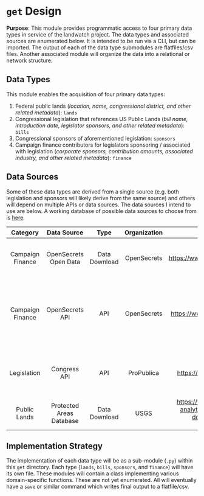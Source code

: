 # `get` Design

**Purpose**: This module provides programmatic access to four primary data types in service of the landwatch project. The data types and associated sources are enumerated below. It is intended to be run via a CLI, but can be imported. The output of each of the data type submodules are flatfiles/csv files. Another associated module will organize the data into a relational or network structure.

## Data Types

This module enables the acquisition of four primary data types:

1. Federal public lands (*location, name, congressional district, and other related metadata*): `lands`
1. Congressional legislation that references US Public Lands (*bill name, introduction date, legislator sponsors, and other related metadata*): `bills`
1. Congressional sponsors of aforementioned legislation: `sponsors`
1. Campaign finance contributors for legislators sponsoring / associated with legislation (*corporate sponsors, contribution amounts, associated industry, and other related metadata*): `finance`

## Data Sources

Some of these data types are derived from a single source (e.g. both legislation and sponsors will likely derive from the same source) and others will depend on multiple APIs or data sources. The data sources I intend to use are below. A working database of possible data sources to choose from is [here](https://docs.google.com/spreadsheets/d/14oKvM8lpXP2JJRqUJ-B8zCPoL7HsF0rSlVgbeUFug_M/edit#gid=0).


| Category | Data Source | Type | Organization | URL | Notes |
|:-:|:-:|:-:|:-:|:-:|:-:|
| Campaign Finance | OpenSecrets Open Data | Data Download | OpenSecrets | https://www.opensecrets.org/resources/create/data_doc.php | Candidates, PACs to Candidates, PACs to PACs.  |
| Campaign Finance | OpenSecrets API | API | OpenSecrets | https://www.opensecrets.org/resources/create/api_doc.php | Top contributors to candidate, top industry to candidate. SEEMS VALUABLE |
| Legislation | Congress API | API | ProPublica | https://projects.propublica.org/api-docs/congress-api/ | Member data, bill data, floor actions, committee data |
| Public Lands | Protected Areas Database | Data Download | USGS | https://www.usgs.gov/core-science-systems/science-analytics-and-synthesis/gap/science/pad-us-data-download?qt-science_center_objects=0#qt-science_center_objects | From the Gap Analysis Project  |

## Implementation Strategy

The implementation of each data type will be as a sub-module (`.py`) within this `get` directory. Each type (`lands`, `bills`, `sponsors`, and `finance`) will have its own file. These modules will contain a class implementing various domain-specific functions. These are not yet enumerated. All will eventually have a `save` or similar command which writes final output to a flatfile/csv.
